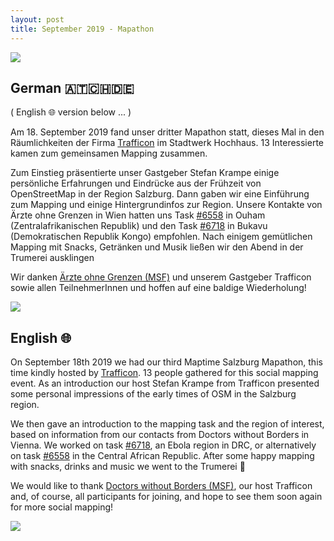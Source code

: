 ```yaml
---
layout: post
title: September 2019 - Mapathon
---
```

![]({{site.baseurl}}/img/2019-09-18_presentation.jpg)

## German 🇦🇹🇨🇭🇩🇪
( English 🌐 version below ... )

Am 18. September 2019 fand unser dritter Mapathon statt, dieses Mal in den Räumlichkeiten der Firma [Trafficon](https://www.trafficon.eu/) im Stadtwerk Hochhaus. 13 Interessierte kamen zum gemeinsamen Mapping zusammen.

Zum Einstieg präsentierte unser Gastgeber Stefan Krampe einige persönliche Erfahrungen und Eindrücke aus der Frühzeit von OpenStreetMap in der Region Salzburg. Dann gaben wir eine Einführung zum Mapping und einige Hintergrundinfos zur Region. Unsere Kontakte von Ärzte ohne Grenzen in Wien hatten uns Task [#6558](https://tasks.hotosm.org/project/6558) in Ouham (Zentralafrikanischen Republik) und den Task [#6718](https://tasks.hotosm.org/project/6718) in Bukavu (Demokratischen Republik Kongo) empfohlen. Nach einigem gemütlichen Mapping mit Snacks, Getränken und Musik ließen wir den Abend in der Trumerei ausklingen

Wir danken [Ärzte ohne Grenzen (MSF)](https://www.aerzte-ohne-grenzen.at/) und unserem Gastgeber Trafficon sowie allen TeilnehmerInnen und hoffen auf eine baldige Wiederholung!

![]({{site.baseurl}}/img/2019-09-18_mapping.jpg)

## English 🌐

On September 18th 2019 we had our third Maptime Salzburg Mapathon, this time kindly hosted by [Trafficon](https://www.trafficon.eu/). 13 people gathered for this social mapping event. As an introduction our host Stefan Krampe from Trafficon presented some personal impressions of the early times of OSM in the Salzburg region.

We then gave an introduction to the mapping task and the region of interest, based on information from our contacts from Doctors without Borders in Vienna. We worked on task [#6718](https://tasks.hotosm.org/project/6718), an Ebola region in DRC, or alternatively on task [#6558](https://tasks.hotosm.org/project/6558) in the Central African Republic. After some happy mapping with snacks, drinks and music we went to the Trumerei 🍻

We would like to thank [Doctors without Borders (MSF)](https://www.msf.org/), our host Trafficon and, of course, all participants for joining, and hope to see them soon again for more social mapping!

![]({{site.baseurl}}/img/2019-09-18_talking.jpg)
